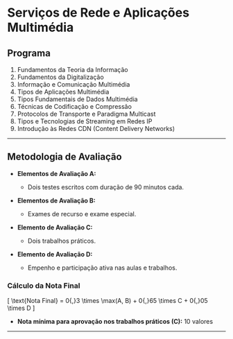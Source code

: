 # Serviços de Rede e Aplicações Multimédia

## Programa

1. Fundamentos da Teoria da Informação  
2. Fundamentos da Digitalização  
3. Informação e Comunicação Multimédia  
4. Tipos de Aplicações Multimédia  
5. Tipos Fundamentais de Dados Multimédia  
6. Técnicas de Codificação e Compressão  
7. Protocolos de Transporte e Paradigma Multicast  
8. Tipos e Tecnologias de Streaming em Redes IP  
9. Introdução às Redes CDN (Content Delivery Networks)  

---

## Metodologia de Avaliação

- **Elementos de Avaliação A:**  
  - Dois testes escritos com duração de 90 minutos cada.

- **Elementos de Avaliação B:**  
  - Exames de recurso e exame especial.

- **Elemento de Avaliação C:**  
  - Dois trabalhos práticos.

- **Elemento de Avaliação D:**  
  - Empenho e participação ativa nas aulas e trabalhos.

### Cálculo da Nota Final

\[
\text{Nota Final} = 0{,}3 \times \max(A, B) + 0{,}65 \times C + 0{,}05 \times D
\]

- **Nota mínima para aprovação nos trabalhos práticos (C):** 10 valores

---
